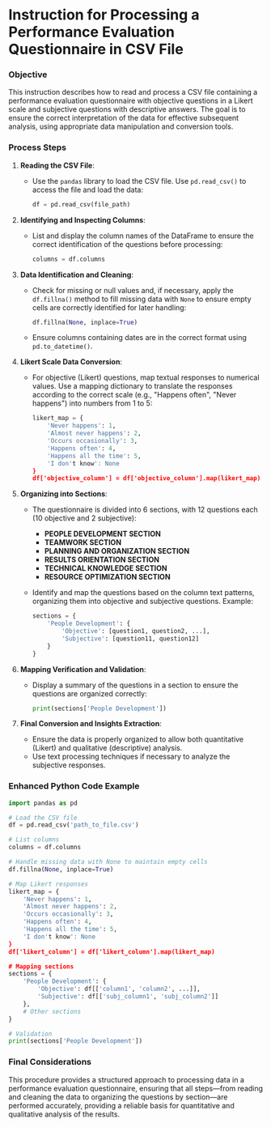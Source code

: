 # Instruction for Processing a Performance Evaluation Questionnaire in CSV File

### Objective

This instruction describes how to read and process a CSV file containing a performance evaluation questionnaire with objective questions in a Likert scale and subjective questions with descriptive answers. The goal is to ensure the correct interpretation of the data for effective subsequent analysis, using appropriate data manipulation and conversion tools.

### Process Steps

1. **Reading the CSV File**:
   
   - Use the `pandas` library to load the CSV file. Use `pd.read_csv()` to access the file and load the data:
     
     ```python
     df = pd.read_csv(file_path)
     ```

2. **Identifying and Inspecting Columns**:
   
   - List and display the column names of the DataFrame to ensure the correct identification of the questions before processing:
     
     ```python
     columns = df.columns
     ```

3. **Data Identification and Cleaning**:
   
   - Check for missing or null values and, if necessary, apply the `df.fillna()` method to fill missing data with `None` to ensure empty cells are correctly identified for later handling:
     
     ```python
     df.fillna(None, inplace=True)
     ```
   - Ensure columns containing dates are in the correct format using `pd.to_datetime()`.

4. **Likert Scale Data Conversion**:
   
   - For objective (Likert) questions, map textual responses to numerical values. Use a mapping dictionary to translate the responses according to the correct scale (e.g., "Happens often", "Never happens") into numbers from 1 to 5:
     
     ```python
     likert_map = {
         'Never happens': 1,
         'Almost never happens': 2,
         'Occurs occasionally': 3,
         'Happens often': 4,
         'Happens all the time': 5,
         'I don't know': None
     }
     df['objective_column'] = df['objective_column'].map(likert_map)
     ```

5. **Organizing into Sections**:
   
   - The questionnaire is divided into 6 sections, with 12 questions each (10 objective and 2 subjective):
     
     - **PEOPLE DEVELOPMENT SECTION**
     - **TEAMWORK SECTION**
     - **PLANNING AND ORGANIZATION SECTION**
     - **RESULTS ORIENTATION SECTION**
     - **TECHNICAL KNOWLEDGE SECTION**
     - **RESOURCE OPTIMIZATION SECTION**
   
   - Identify and map the questions based on the column text patterns, organizing them into objective and subjective questions. Example:
     
     ```python
     sections = {
         'People Development': {
             'Objective': [question1, question2, ...],
             'Subjective': [question11, question12]
         }
     }
     ```

6. **Mapping Verification and Validation**:
   
   - Display a summary of the questions in a section to ensure the questions are organized correctly:
     
     ```python
     print(sections['People Development'])
     ```

7. **Final Conversion and Insights Extraction**:
   
   - Ensure the data is properly organized to allow both quantitative (Likert) and qualitative (descriptive) analysis.
   - Use text processing techniques if necessary to analyze the subjective responses.

### Enhanced Python Code Example

```python
import pandas as pd

# Load the CSV file
df = pd.read_csv('path_to_file.csv')

# List columns
columns = df.columns

# Handle missing data with None to maintain empty cells
df.fillna(None, inplace=True)

# Map Likert responses
likert_map = {
    'Never happens': 1,
    'Almost never happens': 2,
    'Occurs occasionally': 3,
    'Happens often': 4,
    'Happens all the time': 5,
    'I don't know': None
}
df['likert_column'] = df['likert_column'].map(likert_map)

# Mapping sections
sections = {
    'People Development': {
        'Objective': df[['column1', 'column2', ...]],
        'Subjective': df[['subj_column1', 'subj_column2']]
    },
    # Other sections
}

# Validation
print(sections['People Development'])
```

### Final Considerations

This procedure provides a structured approach to processing data in a performance evaluation questionnaire, ensuring that all steps—from reading and cleaning the data to organizing the questions by section—are performed accurately, providing a reliable basis for quantitative and qualitative analysis of the results.